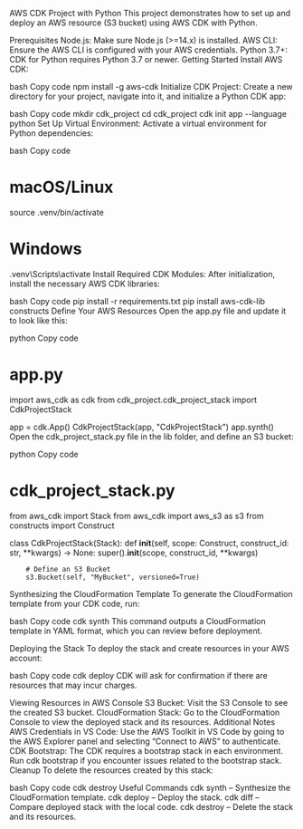 AWS CDK Project with Python
This project demonstrates how to set up and deploy an AWS resource (S3 bucket) using AWS CDK with Python.

Prerequisites
Node.js: Make sure Node.js (>=14.x) is installed.
AWS CLI: Ensure the AWS CLI is configured with your AWS credentials.
Python 3.7+: CDK for Python requires Python 3.7 or newer.
Getting Started
Install AWS CDK:

bash
Copy code
npm install -g aws-cdk
Initialize CDK Project: Create a new directory for your project, navigate into it, and initialize a Python CDK app:

bash
Copy code
mkdir cdk_project
cd cdk_project
cdk init app --language python
Set Up Virtual Environment: Activate a virtual environment for Python dependencies:

bash
Copy code
# macOS/Linux
source .venv/bin/activate

# Windows
.venv\Scripts\activate
Install Required CDK Modules: After initialization, install the necessary AWS CDK libraries:

bash
Copy code
pip install -r requirements.txt
pip install aws-cdk-lib constructs
Define Your AWS Resources
Open the app.py file and update it to look like this:

python
Copy code
# app.py
import aws_cdk as cdk
from cdk_project.cdk_project_stack import CdkProjectStack

app = cdk.App()
CdkProjectStack(app, "CdkProjectStack")
app.synth()
Open the cdk_project_stack.py file in the lib folder, and define an S3 bucket:

python
Copy code
# cdk_project_stack.py
from aws_cdk import Stack
from aws_cdk import aws_s3 as s3
from constructs import Construct

class CdkProjectStack(Stack):
    def __init__(self, scope: Construct, construct_id: str, **kwargs) -> None:
        super().__init__(scope, construct_id, **kwargs)

        # Define an S3 Bucket
        s3.Bucket(self, "MyBucket", versioned=True)
Synthesizing the CloudFormation Template
To generate the CloudFormation template from your CDK code, run:

bash
Copy code
cdk synth
This command outputs a CloudFormation template in YAML format, which you can review before deployment.

Deploying the Stack
To deploy the stack and create resources in your AWS account:

bash
Copy code
cdk deploy
CDK will ask for confirmation if there are resources that may incur charges.

Viewing Resources in AWS Console
S3 Bucket: Visit the S3 Console to see the created S3 bucket.
CloudFormation Stack: Go to the CloudFormation Console to view the deployed stack and its resources.
Additional Notes
AWS Credentials in VS Code: Use the AWS Toolkit in VS Code by going to the AWS Explorer panel and selecting “Connect to AWS” to authenticate.
CDK Bootstrap: The CDK requires a bootstrap stack in each environment. Run cdk bootstrap if you encounter issues related to the bootstrap stack.
Cleanup
To delete the resources created by this stack:

bash
Copy code
cdk destroy
Useful Commands
cdk synth – Synthesize the CloudFormation template.
cdk deploy – Deploy the stack.
cdk diff – Compare deployed stack with the local code.
cdk destroy – Delete the stack and its resources.